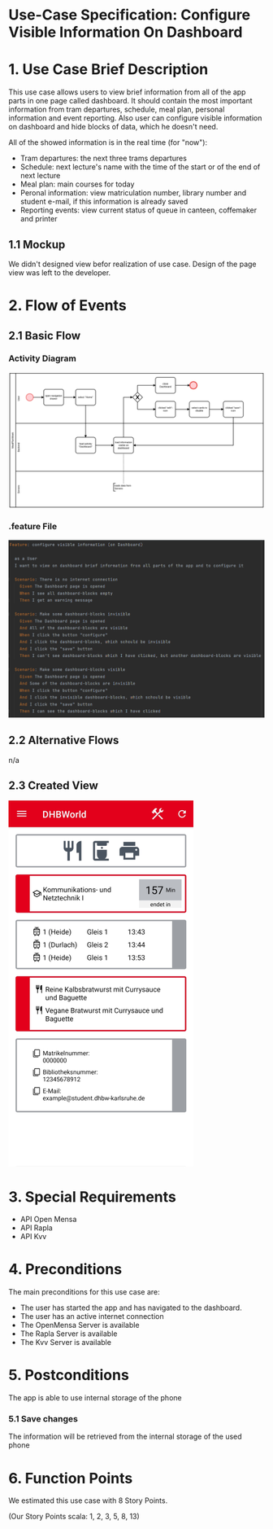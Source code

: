 # Use-Case Specification: Configure Visible Information On Dashboard

# 1. Use Case Brief Description
This use case allows users to view brief information from all of the app parts in one page called dashboard. It should contain the most important information from tram departures, schedule, meal plan, personal information and event reporting. Also user can configure visible information on dashboard and hide blocks of data, which he doesn't need.

All of the showed information is in the real time (for "now"):
* Tram departures: the next three trams departures 
* Schedule: next lecture's name with the time of the start or of the end of next lecture
* Meal plan: main courses for today
* Peronal information: view matriculation number, library number and student e-mail, if this information is already saved
* Reporting events: view current status of queue in canteen, coffemaker and printer

## 1.1 Mockup
We didn't designed view befor realization of use case. Design of the page view was left to the developer.

# 2. Flow of Events

## 2.1 Basic Flow

### Activity Diagram
![Activity Diagram](https://github.com/inFumumVerti/DHBWorld-Docu/raw/main/Use%20Cases/configure_visible_information_on_dashboard.svg)

### .feature File
![.feature file](https://github.com/inFumumVerti/DHBWorld-Docu/raw/main/Feature%20files/Featurefile%20configureVisisbleInformationOnDashboard.png)

## 2.2 Alternative Flows
n/a

## 2.3 Created View
![Screenshot](https://github.com/inFumumVerti/DHBWorld-Docu/raw/main/Screenshots/screenshot_configureVisiblaInformationOnDashboard.png)

# 3. Special Requirements
* API Open Mensa
* API Rapla
* API Kvv

# 4. Preconditions
The main preconditions for this use case are:

* The user has started the app and has navigated to the dashboard.
* The user has an active internet connection
* The OpenMensa Server is available
* The Rapla Server is available
* The Kvv Server is available

# 5. Postconditions
The app is able to use internal storage of the phone

### 5.1 Save changes
The information will be retrieved from the internal storage of the used phone

# 6. Function Points
We estimated this use case with 8 Story Points.

(Our Story Points scala: 1, 2, 3, 5, 8, 13)
